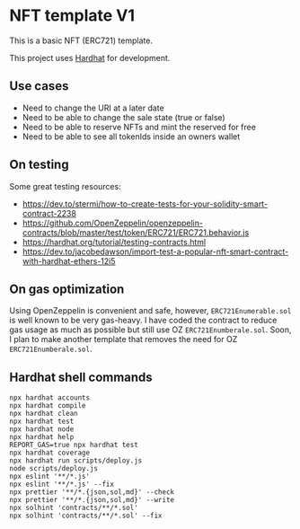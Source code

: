 # NFT template V1

This is a basic NFT (ERC721) template.

This project uses [Hardhat](https://hardhat.org/) for development.

## Use cases

- Need to change the URI at a later date
- Need to be able to change the sale state (true or false)
- Need to be able to reserve NFTs and mint the reserved for free
- Need to be able to see all tokenIds inside an owners wallet

## On testing

Some great testing resources:
- https://dev.to/stermi/how-to-create-tests-for-your-solidity-smart-contract-2238
- https://github.com/OpenZeppelin/openzeppelin-contracts/blob/master/test/token/ERC721/ERC721.behavior.js
- https://hardhat.org/tutorial/testing-contracts.html
- https://dev.to/jacobedawson/import-test-a-popular-nft-smart-contract-with-hardhat-ethers-12i5

## On gas optimization

Using OpenZeppelin is convenient and safe, however, `ERC721Enumerable.sol` is well known to be very gas-heavy. I have coded the contract to reduce gas usage as much as possible but still use OZ `ERC721Enumberale.sol`. Soon, I plan to make another template that removes the need for OZ `ERC721Enumberale.sol`.

## Hardhat shell commands

```shell
npx hardhat accounts
npx hardhat compile
npx hardhat clean
npx hardhat test
npx hardhat node
npx hardhat help
REPORT_GAS=true npx hardhat test
npx hardhat coverage
npx hardhat run scripts/deploy.js
node scripts/deploy.js
npx eslint '**/*.js'
npx eslint '**/*.js' --fix
npx prettier '**/*.{json,sol,md}' --check
npx prettier '**/*.{json,sol,md}' --write
npx solhint 'contracts/**/*.sol'
npx solhint 'contracts/**/*.sol' --fix
```
